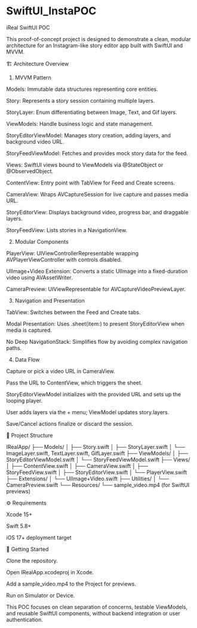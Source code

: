 # SwiftUI_InstaPOC
iReal SwiftUI POC

This proof-of-concept project is designed to demonstrate a clean, modular architecture for an Instagram-like story editor app built with SwiftUI and MVVM.

🏗 Architecture Overview

1. MVVM Pattern

Models: Immutable data structures representing core entities.

Story: Represents a story session containing multiple layers.

StoryLayer: Enum differentiating between Image, Text, and Gif layers.

ViewModels: Handle business logic and state management.

StoryEditorViewModel: Manages story creation, adding layers, and background video URL.

StoryFeedViewModel: Fetches and provides mock story data for the feed.

Views: SwiftUI views bound to ViewModels via @StateObject or @ObservedObject.

ContentView: Entry point with TabView for Feed and Create screens.

CameraView: Wraps AVCaptureSession for live capture and passes media URL.

StoryEditorView: Displays background video, progress bar, and draggable layers.

StoryFeedView: Lists stories in a NavigationView.

2. Modular Components

PlayerView: UIViewControllerRepresentable wrapping AVPlayerViewController with controls disabled.

UIImage+Video Extension: Converts a static UIImage into a fixed-duration video using AVAssetWriter.

CameraPreview: UIViewRepresentable for AVCaptureVideoPreviewLayer.

3. Navigation and Presentation

TabView: Switches between the Feed and Create tabs.

Modal Presentation: Uses .sheet(item:) to present StoryEditorView when media is captured.

No Deep NavigationStack: Simplifies flow by avoiding complex navigation paths.

4. Data Flow

Capture or pick a video URL in CameraView.

Pass the URL to ContentView, which triggers the sheet.

StoryEditorViewModel initializes with the provided URL and sets up the looping player.

User adds layers via the + menu; ViewModel updates story.layers.

Save/Cancel actions finalize or discard the session.

📂 Project Structure

IRealApp/
├── Models/
│   ├── Story.swift
│   ├── StoryLayer.swift
│   └── ImageLayer.swift, TextLayer.swift, GifLayer.swift
├── ViewModels/
│   ├── StoryEditorViewModel.swift
│   └── StoryFeedViewModel.swift
├── Views/
│   ├── ContentView.swift
│   ├── CameraView.swift
│   ├── StoryFeedView.swift
│   ├── StoryEditorView.swift
│   └── PlayerView.swift
├── Extensions/
│   └── UIImage+Video.swift
├── Utilities/
│   └── CameraPreview.swift
└── Resources/
    └── sample_video.mp4 (for SwiftUI previews)

⚙️ Requirements

Xcode 15+

Swift 5.8+

iOS 17+ deployment target

🚀 Getting Started

Clone the repository.

Open IRealApp.xcodeproj in Xcode.

Add a sample_video.mp4 to the Project for previews.

Run on Simulator or Device.

This POC focuses on clean separation of concerns, testable ViewModels, and reusable SwiftUI components, without backend integration or user authentication.